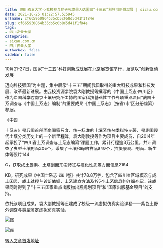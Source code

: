 ```yaml
---
title: 四川农业大学->我校参与的研究成果入选国家“十三五”科技创新成就展 | sicau.com.cn
date: 2021-10-25 01:22:57.525945
urlname: cf665950864b35cb5c0b8d5d41f1f84e
slug: cf665950864b35cb5c0b8d5d41f1f84e
tags: 
- 四川农业大学
categories:
- sicau.com.cn
- 四川农业大学
authorbox: false
sidebar: false
---
```

10月21-27日，国家“十三五”科技创新成就展在北京展览馆举行，展览以“创新驱动发展

迈向科技强国”为主题，集中展示“十三五”期间我国取得的重大科技成果和科技发展、改革最新进展。由我校资源学院袁大刚教授等撰写的《中国土系志·四川卷》作为中国科学院南京土壤研究所主持的国家科技基础性工作专项重点项目“我国土系调查与《中国土系志》编制”的重要成果《中国土系志》（按省/市/区分册编纂）参展。

《中国
<!--more-->
土系志》是我国首部面向国家尺度、统一标准的土壤系统分类科技专著，是我国现代土壤分类历史上的一个新里程碑。袁大刚教授等作为项目主要成员，自2014年起承担了“四川省土系调查与土系志编纂”课题工作，累计行程逾3万公里，共计调查了典型土壤剖面205个，采集了土壤和母岩样品949个，拍摄景观、剖面、新生体等照片144

G，获取成土因素、土壤剖面形态特征与理化性质等方面信息2154

KB。研究成果《中国土系志·四川卷》共计78.8万字，包含了四川省区域概况与成土因素、成土过程与诊断依据、土系建立方法及195个土系信息的详细介绍。该成果同时得到了“十三五国家重点出版物出版规划项目”和“国家出版基金项目”的支持。

依托该项目成果，袁大刚教授等还建成了校级一流虚拟仿真实验课程——紫色土野外调查与类型鉴定虚拟仿真实验。

![图](https://news.sicau.edu.cn/__local/2/F0/C9/B79AA72D10E38036CAAC8CD9648_77AC55F6_181FB.jpg)

![图](https://news.sicau.edu.cn/__local/B/0C/3B/2143121341A35894AE3DF4D37F3_DF7C0451_5E80F.jpg)

[转入文章首发地址](https://news.sicau.edu.cn/info/1078/65062.htm)